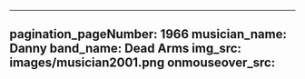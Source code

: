 ------
pagination_pageNumber: 1966
musician_name: Danny
band_name: Dead Arms
img_src: images/musician2001.png
onmouseover_src: 
------